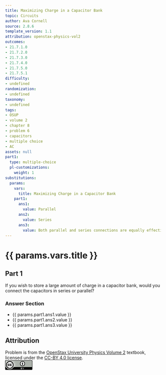 ```yaml
---
title: Maximizing Charge in a Capacitor Bank
topic: Circuits
author: Ava Cornell
source: 2.8.6
template_version: 1.1
attribution: openstax-physics-vol2
outcomes:
- 21.7.1.0
- 21.7.2.0
- 21.7.3.0
- 21.7.4.0
- 21.7.5.0
- 21.7.5.1
difficulty:
- undefined
randomization:
- undefined
taxonomy:
- undefined
tags:
- OSUP
- volume 2
- chapter 8
- problem 6
- capacitors
- multiple choice
- AC
assets: null
part1:
  type: multiple-choice
  pl-customizations:
    weight: 1
substitutions:
  params:
    vars:
      title: Maximizing Charge in a Capacitor Bank
    part1:
      ans1:
        value: Parallel
      ans2:
        value: Series
      ans3:
        value: Both parallel and series connections are equally effective
---
```

# {{ params.vars.title }}

## Part 1

If you wish to store a large amount of charge in a capacitor bank, would you connect the capacitors in series or parallel?

### Answer Section

- {{ params.part1.ans1.value }}
- {{ params.part1.ans2.value }}
- {{ params.part1.ans3.value }}

## Attribution

Problem is from the [OpenStax University Physics Volume 2](https://openstax.org/details/books/university-physics-volume-2) textbook, licensed under the [CC-BY 4.0 license](https://creativecommons.org/licenses/by/4.0/).<br>![Image representing the Creative Commons 4.0 BY license.](https://raw.githubusercontent.com/firasm/bits/master/by.png)